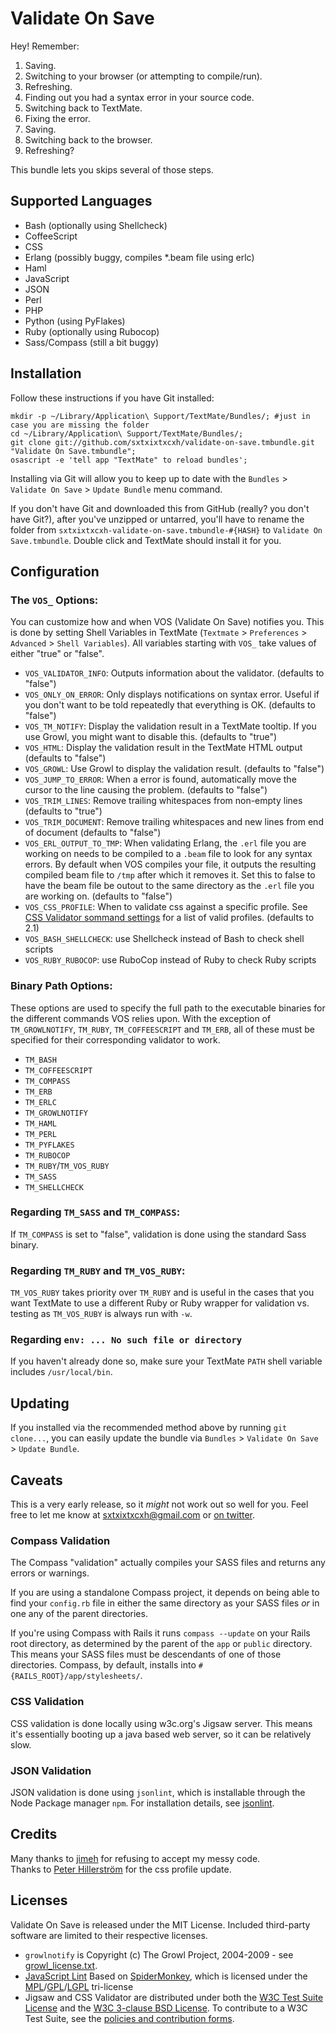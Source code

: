 Validate On Save
================

Hey! Remember:

  1. Saving.
  2. Switching to your browser (or attempting to compile/run).
  3. Refreshing.
  4. Finding out you had a syntax error in your source code.
  5. Switching back to TextMate.
  6. Fixing the error.
  7. Saving.
  8. Switching back to the browser.
  9. Refreshing?

This bundle lets you skips several of those steps.


Supported Languages
-------------------

  * Bash (optionally using Shellcheck)
  * CoffeeScript
  * CSS
  * Erlang (possibly buggy, compiles *.beam file using erlc)
  * Haml
  * JavaScript
  * JSON
  * Perl
  * PHP
  * Python (using PyFlakes)
  * Ruby (optionally using Rubocop)
  * Sass/Compass (still a bit buggy)


Installation
------------

Follow these instructions if you have Git installed:
    
    mkdir -p ~/Library/Application\ Support/TextMate/Bundles/; #just in case you are missing the folder
    cd ~/Library/Application\ Support/TextMate/Bundles/;
    git clone git://github.com/sxtxixtxcxh/validate-on-save.tmbundle.git "Validate On Save.tmbundle";
    osascript -e 'tell app "TextMate" to reload bundles';
    
Installing via Git will allow you to keep up to date with the `Bundles` > `Validate On Save` > `Update Bundle` menu command.

If you don't have Git and downloaded this from GitHub (really? you don't have Git?), after you've unzipped or untarred, you'll have to rename the folder from `sxtxixtxcxh-validate-on-save.tmbundle-#{HASH}` to `Validate On Save.tmbundle`. Double click and TextMate should install it for you.


Configuration
-------------

### The `VOS_` Options:

You can customize how and when VOS (Validate On Save) notifies you. This is done by setting Shell Variables in TextMate (`Textmate` > `Preferences` > `Advanced` > `Shell Variables`). All variables starting with `VOS_` take values of either "true" or "false".

  * `VOS_VALIDATOR_INFO`: Outputs information about the validator. (defaults to "false")
  * `VOS_ONLY_ON_ERROR`: Only displays notifications on syntax error. Useful if you don't want to be told repeatedly that everything is OK. (defaults to "false")
  * `VOS_TM_NOTIFY`: Display the validation result in a TextMate tooltip. If you use Growl, you might want to disable this. (defaults to "true")
  * `VOS_HTML`: Display the validation result in the TextMate HTML output (defaults to "false")
  * `VOS_GROWL`: Use Growl to display the validation result. (defaults to "false")
  * `VOS_JUMP_TO_ERROR`: When a error is found, automatically move the cursor to the line causing the problem. (defaults to "false")
  * `VOS_TRIM_LINES`: Remove trailing whitespaces from non-empty lines  (defaults to "true")
  * `VOS_TRIM_DOCUMENT`:  Remove trailing whitespaces and new lines from end of document (defaults to "false")
  * `VOS_ERL_OUTPUT_TO_TMP`: When validating Erlang, the `.erl` file you are working on needs to be compiled to a `.beam` file to look for any syntax errors. By default when VOS compiles your file, it outputs the resulting compiled beam file to `/tmp` after which it removes it. Set this to false to have the beam file be outout to the same directory as the `.erl` file you are working on. (defaults to "false")
  * `VOS_CSS_PROFILE`: When to validate css against a specific profile. See [CSS Validator sommand settings][w3ccss] for a list of valid profiles. (defaults to 2.1)
  * `VOS_BASH_SHELLCHECK`: use Shellcheck instead of Bash to check shell scripts
  * `VOS_RUBY_RUBOCOP`: use RuboCop instead of Ruby to check Ruby scripts
  
### Binary Path Options:

These options are used to specify the full path to the executable binaries for the different commands VOS relies upon. With the exception of `TM_GROWLNOTIFY`, `TM_RUBY`, `TM_COFFEESCRIPT` and `TM_ERB`, all of these must be specified for their corresponding validator to work.

  * `TM_BASH`
  * `TM_COFFEESCRIPT`
  * `TM_COMPASS`
  * `TM_ERB`
  * `TM_ERLC`
  * `TM_GROWLNOTIFY`
  * `TM_HAML`
  * `TM_PERL`
  * `TM_PYFLAKES`
  * `TM_RUBOCOP`
  * `TM_RUBY`/`TM_VOS_RUBY`
  * `TM_SASS`
  * `TM_SHELLCHECK`

### Regarding `TM_SASS` and `TM_COMPASS`:

If `TM_COMPASS` is set to "false", validation is done using the standard Sass binary.

### Regarding `TM_RUBY` and `TM_VOS_RUBY`:

`TM_VOS_RUBY` takes priority over `TM_RUBY` and is useful in the cases that you
want TextMate to use a different Ruby or Ruby wrapper for validation vs. testing as `TM_VOS_RUBY` is always run with `-w`.

### Regarding `env: ... No such file or directory`

If you haven't already done so, make sure your TextMate `PATH` shell variable includes `/usr/local/bin`.

Updating
--------

If you installed via the recommended method above by running `git clone...`, you can easily update the bundle via `Bundles` > `Validate On Save` > `Update Bundle`.


Caveats
-------

This is a very early release, so it *might* not work out so well for you. Feel free to let me know at [sxtxixtxcxh@gmail.com][1] or [on twitter][2].

[1]: mailto:sxtxixtxcxh@gmail.com
[2]: http://twitter.com/sxtxixtxcxh

### Compass Validation

The Compass "validation" actually compiles your SASS files and returns any errors or warnings.

If you are using a standalone Compass project, it depends on being able to find your `config.rb` file in either the same directory as your SASS files *or* in one any of the parent directories.

If you're using Compass with Rails it runs `compass --update` on your Rails root directory, as determined by the parent of the `app` or `public` directory. This means your SASS files must be descendants of one of those directories. Compass, by default, installs into `#{RAILS_ROOT}/app/stylesheets/`.

### CSS Validation

CSS validation is done locally using w3c.org's Jigsaw server. This means it's essentially booting up a java based web server, so it can be relatively slow.

### JSON Validation

JSON validation is done using `jsonlint`, which is installable through the Node Package manager `npm`. For installation details, see [jsonlint](https://github.com/zaach/jsonlint).

Credits
-------

Many thanks to [jimeh](http://github.com/jimeh/) for refusing to accept my messy code.  
Thanks to [Peter Hillerström](http://peter.vasb.fi/) for the css profile update.

Licenses
--------

Validate On Save is released under the MIT License. Included third-party software are limited to their respective licenses.

  * `growlnotify` is Copyright (c) The Growl Project, 2004-2009 - see [growl_license.txt][growl].
  * [JavaScript Lint][lint] Based on [SpiderMonkey][smonk], which is licensed under the [MPL][mpl]/[GPL][gpl]/[LGPL][lgpl] tri-license
  * Jigsaw and CSS Validator are distributed under both the [W3C Test Suite License][test] and the [W3C 3-clause BSD License][bsd]. To contribute to a W3C Test Suite, see the [policies and contribution forms][policy].

[growl]:  http://github.com/sxtxixtxcxh/validate-on-save.tmbundle/blob/master/Support/bin/growl_license.txt
[lint]:   http://www.jslint.com/
[smonk]:  http://www.mozilla.org/js/spidermonkey/
[mpl]:    http://www.mozilla.org/MPL/MPL-1.1.html
[gpl]:    http://www.gnu.org/copyleft/gpl.html
[lgpl]:   http://www.gnu.org/licenses/lgpl.html
[test]:   http://www.w3.org/Consortium/Legal/2008/04-testsuite-license
[bsd]:    http://www.w3.org/Consortium/Legal/2008/03-bsd-license
[policy]: http://www.w3.org/2004/10/27-testcases
[w3ccss]: http://www.codestyle.org/css/tools/W3C-CSS-Validator.shtml#validator-commands

